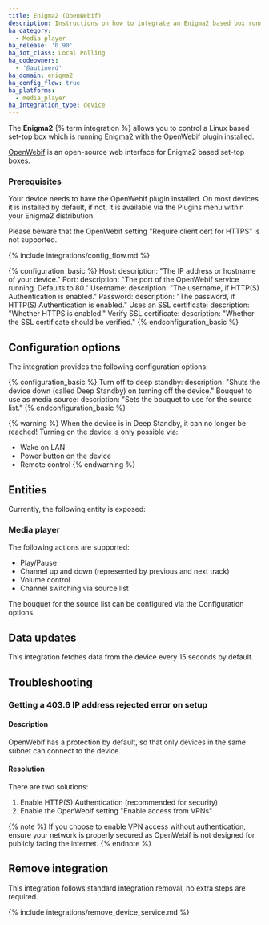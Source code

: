 ```yaml
---
title: Enigma2 (OpenWebif)
description: Instructions on how to integrate an Enigma2 based box running OpenWebif into Home Assistant.
ha_category:
  - Media player
ha_release: '0.90'
ha_iot_class: Local Polling
ha_codeowners:
  - '@autinerd'
ha_domain: enigma2
ha_config_flow: true
ha_platforms:
  - media_player
ha_integration_type: device
---
```


The **Enigma2** {% term integration %} allows you to control a Linux based set-top box which is running [Enigma2](https://github.com/oe-alliance/oe-alliance-enigma2) with the OpenWebif plugin installed.

[OpenWebif](https://github.com/E2OpenPlugins/e2openplugin-OpenWebif) is an open-source web interface for Enigma2 based set-top boxes.

### Prerequisites

Your device needs to have the OpenWebif plugin installed. On most devices it is installed by default, if not, it is available via the Plugins menu within your Enigma2 distribution.

Please beware that the OpenWebif setting "Require client cert for HTTPS" is not supported.

{% include integrations/config_flow.md %}

{% configuration_basic %}
Host:
    description: "The IP address or hostname of your device."
Port:
    description: "The port of the OpenWebif service running. Defaults to 80."
Username:
    description: "The username, if HTTP(S) Authentication is enabled."
Password:
    description: "The password, if HTTP(S) Authentication is enabled."
Uses an SSL certificate:
    description: "Whether HTTPS is enabled."
Verify SSL certificate:
    description: "Whether the SSL certificate should be verified."
{% endconfiguration_basic %}

## Configuration options

The integration provides the following configuration options:

{% configuration_basic %}
Turn off to deep standby:
    description: "Shuts the device down (called Deep Standby) on turning off the device."
Bouquet to use as media source:
    description: "Sets the bouquet to use for the source list."
{% endconfiguration_basic %}

{% warning %}
When the device is in Deep Standby, it can no longer be reached! Turning on the device is only possible via:

- Wake on LAN
- Power button on the device
- Remote control
{% endwarning %}

## Entities

Currently, the following entity is exposed:

### Media player

The following actions are supported:

- Play/Pause
- Channel up and down (represented by previous and next track)
- Volume control
- Channel switching via source list

The bouquet for the source list can be configured via the Configuration options.

## Data updates

This integration fetches data from the device every 15 seconds by default.

## Troubleshooting

### Getting a 403.6 IP address rejected error on setup

#### Description

OpenWebif has a protection by default, so that only devices in the same subnet can connect to the device.

#### Resolution

There are two solutions:

1. Enable HTTP(S) Authentication (recommended for security)
2. Enable the OpenWebif setting "Enable access from VPNs"

{% note %}
If you choose to enable VPN access without authentication, ensure your network is properly secured as OpenWebif is not designed for publicly facing the internet.
{% endnote %}

## Remove integration

This integration follows standard integration removal, no extra steps are required.

{% include integrations/remove_device_service.md %}
